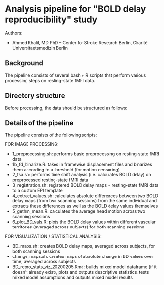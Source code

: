 # Analysis pipeline for "BOLD delay reproducibility" study 

Authors:

- Ahmed Khalil, MD PhD – Center for Stroke Research Berlin, Charité Universitaetsmedizin Berlin

## Background

The pipeline consists of several bash + R scripts that perform various processing steps on resting-state fMRI data. 

## Directory structure

Before processing, the data should be structured as follows:


		
## Details of the pipeline

The pipeline consists of the following scripts:

FOR IMAGE PROCESSING:

- 1_preprocessing.sh: performs basic preprocessing on resting-state fMRI data 
- 1b_fd_binarize.R: takes in framewise displacement files and binarizes them according to a threshold (for motion censoring)
- 2_tsa.sh: performs time shift analysis (i.e. calculates BOLD delay) on preprocessed resting-state fMRI data 
- 3_registration.sh: registered BOLD delay maps + resting-state fMRI data to a custom EPI template
- 4_extract_values.sh: calculates absolute differences between two BOLD delay maps (from two scanning sessions) from the same individual and extracts these differences as well as the BOLD delay values themselves
- 5_gethm_mean.R: calculates the average head motion across two scanning sessions
- 6_plot_BD_vals.R: plots the BOLD delay values within different vascular territories (averaged across subjects) for both scanning sessions

FOR VISUALIZATION / STATISTICAL ANALYSIS: 

- BD_maps.sh: creates BOLD delay maps, averaged across subjects, for both scanning sessions
- change_maps.sh: creates maps of absolute change in BD values over time, averaged across subjects 
- BD_repro_stats_viz_20200205.Rmd: builds mixed model dataframe (if it doesn't already exist), plots and outputs descriptive statistics, tests mixed model assumptions and outputs mixed model results